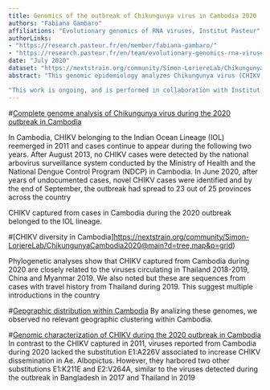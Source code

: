 ```yaml
---
title: Genomics of the outbreak of Chikungunya virus in Cambodia 2020
authors: "Fabiana Gambaro"
affiliations: "Evolutionary genomics of RNA viruses, Institut Pasteur"
authorLinks: 
- "https://research.pasteur.fr/en/member/fabiana-gambaro/"
- "https://research.pasteur.fr/en/team/evolutionary-genomics-rna-viruses/"
date: "July 2020"
dataset: "https://nextstrain.org/community/Simon-LoriereLab/ChikungunyaCambodia2020@main?d=tree,map&p=full"
abstract: "This genomic epidemiology analyzes Chikungunya virus (CHIKV) genomes circulating in Cambodia 2020"

"This work is ongoing, and is performed in collaboration with Institut Pasteur du Cambodge (contact: Dr Veasna Duong)"
---
```


#[Complete genome analysis of Chikungunya virus during the 2020 outbreak in Cambodia](https://nextstrain.org/community/Simon-LoriereLab/ChikungunyaCambodia2020@main?d=tree,map&f_country=Cambodia&p=grid&r=division)

In Cambodia, CHIKV belonging to the Indian Ocean Lineage (IOL) reemerged in 2011 and cases continue to appear during the following two years. After August 2013, no CHIKV cases were detected by the national arbovirus surveillance system conducted by the Ministry of Health and the National Dengue Control Program (NDCP) in Cambodia.
In June 2020, after years of undocumented cases, novel CHIKV cases were identified and by the end of September, the outbreak had spread to 23 out of 25 provinces across the country

CHIKV captured from cases in Cambodia during the 2020 outbreak belonged to the IOL lineage.

#[CHIKV diversity in Cambodia]https://nextstrain.org/community/Simon-LoriereLab/ChikungunyaCambodia2020@main?d=tree,map&p=grid)

Phylogenetic analyses show that CHIKV captured from Cambodia during 2020 are closely related to the viruses circulating in Thailand 2018-2019, China and Myanmar 2019. 
We also noted but these are sequences from cases with travel history from Thailand during 2019. 
This suggest multiple introductions in the country 

#[Gepgraphic distribution within Cambodia](https://nextstrain.org/community/Simon-LoriereLab/ChikungunyaCambodia2020@main?c=division&d=tree,map&p=grid&r=division)
By analizing these genomes, we observed no relevant geographic clustering within Cambodia. 

#[Genomic characterization of CHIKV during the 2020 outbreak in Cambodia](https://nextstrain.org/community/Simon-LoriereLab/ChikungunyaCambodia2020@main?c=subclade&d=tree&f_country=Cambodia&p=full)
In contrast to the CHIKV captured in 2011, viruses reported from Cambodia during 2020 lacked the substitution E1:A226V associated to increase CHIKV dissemination in Ae. Albopictus.
However, they harbored two other substitutions E1:K211E and E2:V264A, similar to the viruses detected during the outbreak in Bangladesh in 2017 and Thailand in 2019 



